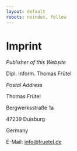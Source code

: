```yaml
---
layout: default
robots: noindex, follow
---
```


# Imprint

_Publisher of this Website_

Dipl. Inform. Thomas Frütel

_Postal Address_

Thomas Frütel

Bergwerksstraße 1a

47239 Duisburg

Germany

E-Mail: info@fruetel.de
